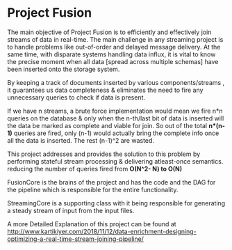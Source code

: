 # Project Fusion

The main objective of Project Fusion is to efficiently and effectively join streams of data in real-time. The main challenge in any streaming project is to handle problems like out-of-order and delayed message delivery. At the same time, with disparate systems handling data influx, it is vital to know the precise moment when all data [spread across multiple schemas] have been inserted onto the storage system.

By keeping a track of documents inserted by various components/streams , it guarantees us data completeness & eliminates the need to fire any unnecessary queries to check if data is present.
<p>
If we have n streams, a brute force implementation would mean we fire n*n queries on the database & only when the n-th/last bit of data is inserted will the data be marked as complete and viable for join.
So out of the total <b>n*(n-1)</b> queries are fired, only (n-1) would actually bring the complete info once all the data is inserted. The rest (n-1)^2 are wasted. 
<p>
This project addresses and provides the solution to this problem by performing stateful stream processing & delivering atleast-once semantics. reducing the number of queries fired from <b>O(N^2- N) to O(N)</b>
<p>

FusionCore is the brains of the project and has the code and the DAG for the pipeline which is responsible for the entire functionality.

StreamingCore is a supporting class with it being responsible for generating a steady stream of input from the input files.

A more Detailed Explanation of this project can be found at 
http://www.kartikiyer.com/2018/11/12/data-enrichment-designing-optimizing-a-real-time-stream-joining-pipeline/
